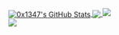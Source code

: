 <!--
**0x1347/0x1347** is a ✨ _special_ ✨ repository because its `README.md` (this file) appears on your GitHub profile.

Here are some ideas to get you started:

- 🔭 I’m currently working on ...
- 🌱 I’m currently learning ...
- 👯 I’m looking to collaborate on ...
- 🤔 I’m looking for help with ...
- 💬 Ask me about ...
- 📫 How to reach me: ...
- 😄 Pronouns: ...
- ⚡ Fun fact: ...    0x1347
-->


<a href="https://twitter.com/Get_last_error">
  <img align="center" src="https://github-readme-stats.vercel.app/api?username=0x1347&show_icons=true&line_height=33&count_private=true&theme=dark" alt="0x1347's GitHub Stats" />
</a>

<a href="https://twitter.com/Get_last_error">
  <img align="center" src="https://github-readme-stats.vercel.app/api/top-langs/?username=0x1347&&hide=cmake&langs_count=4&line_height=35&theme=dark" />
</a>

<a href="https://twitter.com/Get_last_error">
  <img src="https://github-readme-streak-stats.herokuapp.com?user=0x1347&theme=dark&hide_border=true&date_format=M%20j%5B%2C%20Y%5D" />
</a>
<br/>
<a href="https://twitter.com/Get_last_error">
  <img src="https://img.shields.io/twitter/follow/Get_last_error?style=for-the-badge&logo=twitter&&labelColor=1f1f1f&color=5fffaf" />
</a>
